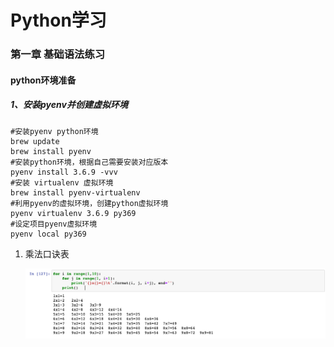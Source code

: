 # Python学习
### 第一章 基础语法练习

#### python环境准备

##### 1、安装pyenv并创建虚拟环境

```shell
#安装pyenv python环境
brew update
brew install pyenv
#安装python环境，根据自己需要安装对应版本
pyenv install 3.6.9 -vvv
#安装 virtualenv 虚拟环境
brew install pyenv-virtualenv
#利用pyenv的虚拟环境，创建python虚拟环境
pyenv virtualenv 3.6.9 py369
#设定项目pyenv虚拟环境
pyenv local py369
```



1. 乘法口诀表

   ![Multiplication-table.png](./image/Multiplication-table.png)

   

